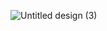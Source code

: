 ![Untitled design (3)](https://github.com/AMAN-MAHTO/TaskManager/assets/72177509/f6b2f0e7-b19f-47c2-a0c6-a95eee12abe4)
